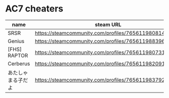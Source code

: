 # AC7 cheaters

| name | steam URL |
| ------ | ------|
| SRSR | https://steamcommunity.com/profiles/76561198081430238 |
| Genius | https://steamcommunity.com/profiles/76561198839646162 |
| [FHS] RAPTOR | https://steamcommunity.com/profiles/76561198073103373 |
| Cerberus | https://steamcommunity.com/profiles/76561198209173436 |
| あたしゃまる子だよ | https://steamcommunity.com/profiles/76561198379251619 |
